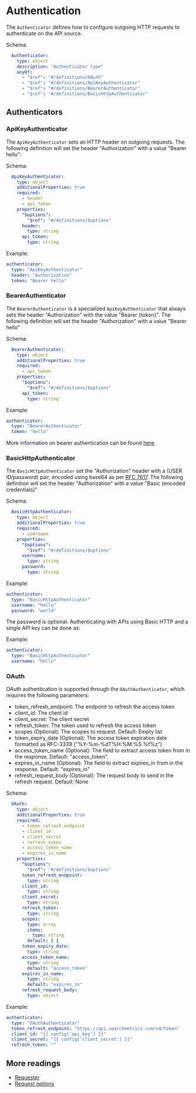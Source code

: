 # Authentication

The `Authenticator` defines how to configure outgoing HTTP requests to authenticate on the API source.

Schema:

```yaml
  Authenticator:
    type: object
    description: "Authenticator type"
    anyOf:
      - "$ref": "#/definitions/OAuth"
      - "$ref": "#/definitions/ApiKeyAuthenticator"
      - "$ref": "#/definitions/BearerAuthenticator"
      - "$ref": "#/definitions/BasicHttpAuthenticator"
```

## Authenticators

### ApiKeyAuthenticator

The `ApiKeyAuthenticator` sets an HTTP header on outgoing requests.
The following definition will set the header "Authorization" with a value "Bearer hello":

Schema:

```yaml
  ApiKeyAuthenticator:
    type: object
    additionalProperties: true
    required:
      - header
      - api_token
    properties:
      "$options":
        "$ref": "#/definitions/$options"
      header:
        type: string
      api_token:
        type: string
```

Example:

```yaml
authenticator:
  type: "ApiKeyAuthenticator"
  header: "Authorization"
  token: "Bearer hello"
```

### BearerAuthenticator

The `BearerAuthenticator` is a specialized `ApiKeyAuthenticator` that always sets the header "Authorization" with the value "Bearer {token}".
The following definition will set the header "Authorization" with a value "Bearer hello"

Schema:

```yaml
  BearerAuthenticator:
    type: object
    additionalProperties: true
    required:
      - api_token
    properties:
      "$options":
        "$ref": "#/definitions/$options"
      api_token:
        type: string
```

Example:

```yaml
authenticator:
  type: "BearerAuthenticator"
  token: "hello"
```

More information on bearer authentication can be found [here](https://swagger.io/docs/specification/authentication/bearer-authentication/).

### BasicHttpAuthenticator

The `BasicHttpAuthenticator` set the "Authorization" header with a (USER ID/password) pair, encoded using base64 as per [RFC 7617](https://developer.mozilla.org/en-US/docs/Web/HTTP/Authentication#basic_authentication_scheme).
The following definition will set the header "Authorization" with a value "Basic {encoded credentials}"

Schema:

```yaml
  BasicHttpAuthenticator:
    type: object
    additionalProperties: true
    required:
      - username
    properties:
      "$options":
        "$ref": "#/definitions/$options"
      username:
        type: string
      password:
        type: string
```

Example:

```yaml
authenticator:
  type: "BasicHttpAuthenticator"
  username: "hello"
  password: "world"
```

The password is optional. Authenticating with APIs using Basic HTTP and a single API key can be done as:

Example:

```yaml
authenticator:
  type: "BasicHttpAuthenticator"
  username: "hello"
```

### OAuth

OAuth authentication is supported through the `OAuthAuthenticator`, which requires the following parameters:

- token_refresh_endpoint: The endpoint to refresh the access token
- client_id: The client id
- client_secret: The client secret
- refresh_token: The token used to refresh the access token
- scopes (Optional): The scopes to request. Default: Empty list
- token_expiry_date (Optional): The access token expiration date formatted as RFC-3339 ("%Y-%m-%dT%H:%M:%S.%f%z")
- access_token_name (Optional): The field to extract access token from in the response. Default: "access_token".
- expires_in_name (Optional): The field to extract expires_in from in the response. Default: "expires_in"
- refresh_request_body (Optional): The request body to send in the refresh request. Default: None

Schema:

```yaml
  OAuth:
    type: object
    additionalProperties: true
    required:
      - token_refresh_endpoint
      - client_id
      - client_secret
      - refresh_token
      - access_token_name
      - expires_in_name
    properties:
      "$options":
        "$ref": "#/definitions/$options"
      token_refresh_endpoint:
        type: string
      client_id:
        type: string
      client_secret:
        type: string
      refresh_token:
        type: string
      scopes:
        type: array
        items:
          type: string
        default: [ ]
      token_expiry_date:
        type: string
      access_token_name:
        type: string
        default: "access_token"
      expires_in_name:
        type: string
        default: "expires_in"
      refresh_request_body:
        type: object
```

Example:

```yaml
authenticator:
  type: "OAuthAuthenticator"
  token_refresh_endpoint: "https://api.searchmetrics.com/v4/token"
  client_id: "{{ config['api_key'] }}"
  client_secret: "{{ config['client_secret'] }}"
  refresh_token: ""
```

## More readings

- [Requester](./requester.md)
- [Request options](./request-options.md)